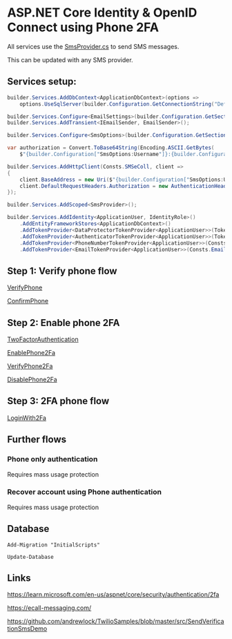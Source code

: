 # ASP.NET Core Identity & OpenID Connect using Phone 2FA

All services use the [SmsProvider.cs](https://github.com/damienbod/IdentityOidcPhone2fa/blob/main/src/IdentityProvider/Services/SmsProvider.cs) to send SMS messages.

This can be updated with any SMS provider.

## Services setup:

```csharp
builder.Services.AddDbContext<ApplicationDbContext>(options =>
    options.UseSqlServer(builder.Configuration.GetConnectionString("DefaultConnection")));

builder.Services.Configure<EmailSettings>(builder.Configuration.GetSection("EmailSettings"));
builder.Services.AddTransient<IEmailSender, EmailSender>();

builder.Services.Configure<SmsOptions>(builder.Configuration.GetSection("SmsOptions"));

var authorization = Convert.ToBase64String(Encoding.ASCII.GetBytes(
    $"{builder.Configuration["SmsOptions:Username"]}:{builder.Configuration["SmsOptions:Password"]}"));

builder.Services.AddHttpClient(Consts.SMSeColl, client =>
{
    client.BaseAddress = new Uri($"{builder.Configuration["SmsOptions:Url"]}");
    client.DefaultRequestHeaders.Authorization = new AuthenticationHeaderValue("Basic", authorization);
});

builder.Services.AddScoped<SmsProvider>();

builder.Services.AddIdentity<ApplicationUser, IdentityRole>()
    .AddEntityFrameworkStores<ApplicationDbContext>()
    .AddTokenProvider<DataProtectorTokenProvider<ApplicationUser>>(TokenOptions.DefaultProvider)
    .AddTokenProvider<AuthenticatorTokenProvider<ApplicationUser>>(TokenOptions.DefaultAuthenticatorProvider)
    .AddTokenProvider<PhoneNumberTokenProvider<ApplicationUser>>(Consts.Phone)
    .AddTokenProvider<EmailTokenProvider<ApplicationUser>>(Consts.Email);

```

## Step 1: Verify phone flow

[VerifyPhone](https://github.com/damienbod/IdentityOidcPhone2fa/blob/main/src/IdentityProvider/Pages/Account/VerifyPhone.cshtml.cs)

[ConfirmPhone](https://github.com/damienbod/IdentityOidcPhone2fa/blob/main/src/IdentityProvider/Pages/Account/ConfirmPhone.cshtml.cs)

## Step 2: Enable phone 2FA

[TwoFactorAuthentication](https://github.com/damienbod/IdentityOidcPhone2fa/blob/main/src/IdentityProvider/Pages/Account/Manage/TwoFactorAuthentication.cshtml.cs)

[EnablePhone2Fa](https://github.com/damienbod/IdentityOidcPhone2fa/blob/main/src/IdentityProvider/Pages/Account/Manage/EnablePhone2Fa.cshtml.cs)

[VerifyPhone2Fa](https://github.com/damienbod/IdentityOidcPhone2fa/blob/main/src/IdentityProvider/Pages/Account/Manage/VerifyPhone2Fa.cshtml.cs)

[DisablePhone2Fa](https://github.com/damienbod/IdentityOidcPhone2fa/blob/main/src/IdentityProvider/Pages/Account/Manage/DisablePhone2Fa.cshtml.cs)

## Step 3: 2FA phone flow

[LoginWith2Fa](https://github.com/damienbod/IdentityOidcPhone2fa/blob/main/src/IdentityProvider/Pages/Account/LoginWith2Fa.cshtml.cs)

[]()



## Further flows

### Phone only authentication 

Requires mass usage protection

### Recover account using Phone authentication 

Requires mass usage protection

## Database

```
Add-Migration "InitialScripts"
```

```
Update-Database
```

## Links

https://learn.microsoft.com/en-us/aspnet/core/security/authentication/2fa

https://ecall-messaging.com/

https://github.com/andrewlock/TwilioSamples/blob/master/src/SendVerificationSmsDemo